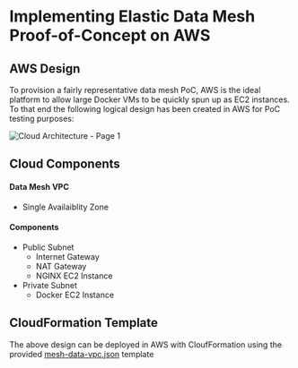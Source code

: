 # Implementing Elastic Data Mesh Proof-of-Concept on AWS
## AWS Design
To provision a fairly representative data mesh PoC, AWS is the ideal platform to allow large Docker VMs to be quickly spun up as EC2 instances. To that end the following logical design has been created in AWS for PoC testing purposes:

![Cloud Architecture - Page 1](https://github.com/user-attachments/assets/f9b333be-6fde-496a-aa2e-df02b1c14f7d)

## Cloud Components
#### Data Mesh VPC
- Single Availaiblity Zone

#### Components
- Public Subnet
  - Internet Gateway
  - NAT Gateway
  - NGINX EC2 Instance
- Private Subnet
  - Docker EC2 Instance

  
## CloudFormation Template
The above design can be deployed in AWS with CloufFormation using the provided [mesh-data-vpc.json](mesh-data-vpc.json) template






